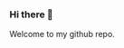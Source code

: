 ### Hi there 👋

<!--
**pkhadka56/pkhadka56** is a ✨ _special_ ✨ repository because its `README.md` (this file) appears on your GitHub profile.

Here are some ideas to get you started:
-->

Welcome to my github repo.
  
